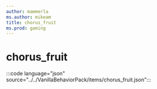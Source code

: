 ```yaml
---
author: mammerla
ms.author: mikeam
title: chorus_fruit
ms.prod: gaming
---
```


# chorus_fruit

:::code language="json" source="../../VanillaBehaviorPack/items/chorus_fruit.json":::